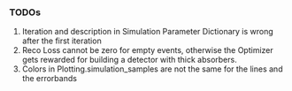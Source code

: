 ### TODOs

1. Iteration and description in Simulation Parameter Dictionary is wrong after the first iteration
2. Reco Loss cannot be zero for empty events, otherwise the Optimizer gets rewarded for building a detector with thick absorbers.
3. Colors in Plotting.simulation_samples are not the same for the lines and the errorbands